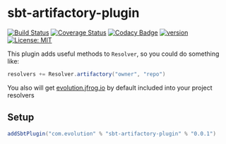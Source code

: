 # sbt-artifactory-plugin
[![Build Status](https://github.com/evolution-gaming/sbt-artifactory-plugin/workflows/CI/badge.svg)](https://github.com/evolution-gaming/sbt-artifactory-plugin/actions?query=workflow%3ACI)
[![Coverage Status](https://coveralls.io/repos/evolution-gaming/sbt-artifactory-plugin/badge.svg)](https://coveralls.io/r/evolution-gaming/sbt-artifactory-plugin)
[![Codacy Badge](https://app.codacy.com/project/badge/Grade/e52efb66ab584caf976b495ae0e135f5)](https://www.codacy.com/gh/evolution-gaming/sbt-artifactory-plugin/dashboard?utm_source=github.com&amp;utm_medium=referral&amp;utm_content=evolution-gaming/sbt-artifactory-plugin&amp;utm_campaign=Badge_Grade)
[![version](https://img.shields.io/badge/version-click-blue)](https://evolution.jfrog.io/artifactory/api/search/latestVersion?g=com.evolution&a=sbt-artifactory-plugin_2.13&repos=maven-local-releases)
[![License: MIT](https://img.shields.io/badge/License-MIT-yellowgreen.svg)](https://opensource.org/licenses/MIT)

This plugin adds useful methods to `Resolver`, so you could do something like:

```scala
resolvers += Resolver.artifactory("owner", "repo")
```

You also will get [evolution.jfrog.io](http://evolution.jfrog.io) by default included into your project resolvers

## Setup

```scala
addSbtPlugin("com.evolution" % "sbt-artifactory-plugin" % "0.0.1")
```